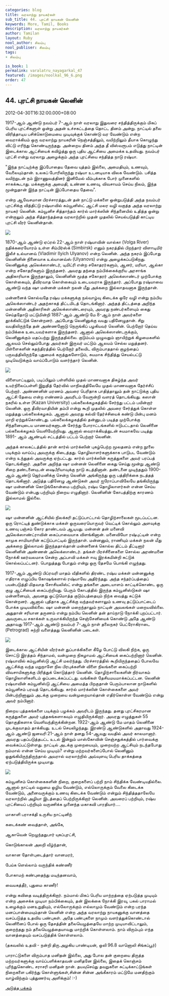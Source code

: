 ```yaml
---
categories: blog
title: வரலாற்று நாயகர்கள்
sub_title: 44. புரட்சி நாயகன் லெனின்
keywords: More, Tamil, Books
description: வரலாற்று நாயகர்கள்
author: Tamilan
layout: Ruby
nool_author: சிலம்பு
nool_publiser: சிலம்பு
tags:
- சிலம்பு

is_book: 1
permalink: varalatru_nayagarkal_47
featured: /images/noolkal_96_6.png
order: 47
---
```



## 44. புரட்சி நாயகன் லெனின்

2012-04-30T16:32:00.000+08:00

1917-ஆம் ஆண்டு நவம்பர் 7-ஆம் நாள் வரலாறு இதுவரை சந்தித்திருக்கும் மிகப் பெரிய புரட்சிகளுள் ஒன்று அதன் உச்சகட்டத்தை தொட்ட தினம் அன்று. நாட்டில் தலை விரித்தாடிய பசிக்கொடுமையை முடிவுக்குக் கொண்டு வர வேண்டும் என்ற வைராக்கியம் ஒரு வரலாற்று நாயகரின் நெஞ்சத்திலும், வயிற்றிலும் தீயாக கொழுந்து விட்டு எரிந்து கொண்டிருந்தது. அன்றைய தினம் அந்த தீ விஸ்வரூபம் எடுத்து நாட்டின் இடைக்கால ஆட்சியைக் கவிழ்த்து ஒரு புதிய ஆட்சியை அமைக்க உதவியது. நவம்பர் புரட்சி என்று வரலாறு அழைக்கும் அந்த புரட்சியை சந்தித்த நாடு ரஷ்யா.

"இந்த நாட்டிற்க்கு இப்போதைய தேவை யுத்தம் இல்லை, அமைதியும், உணவும், வேலையும்தான். உலகப் போரிலிருந்து ரஷ்யா உடனடியாக விலக வேண்டும். பசித்த வயிற்றுடன் நம் இராணுவத்தினர் இனிமேல் வீம்புக்காக போர் முனைகளில் சாகக்கூடாது. மக்களுக்கு அமைதி, உண்ண உணவு, விவசாயம் செய்ய நிலம், இந்த மூன்றுதான் இந்த நாட்டின் இப்போதைய தேவை".

என்ற ஆவேசமான பிரச்சாரத்துடன் தன் நாட்டு மக்களை ஒன்றுபடுத்தி அந்த நவம்பர் புரட்சிக்கு வித்திட்டு ரஷ்யாவில் கம்யூனிஸ்ட் ஆட்சி மலர வழி வகுத்த அந்த வரலாற்று நாயகர் லெனின். கம்யூனிச சித்தாந்தம் கார்ல் மார்க்ஸின் சிந்தனையில் உதித்த ஒன்று என்றாலும் அந்த சித்தாந்தத்தை வரலாற்றில் முதன் முதலில் செயல்படுத்தி காட்டிய புரட்சி வீரர் லெனின்தான்.

![](http://3.bp.blogspot.com/-PgHHjYyp_0Q/T36Ek0E3FTI/AAAAAAAABYw/BQqlrmHJSjc/s320/lenin.jpg)

1870-ஆம் ஆண்டு ஏப்ரல் 22-ஆம் நாள் ரஷ்யாவின் வால்கா (Volga River) நதிக்கரையோரம் உள்ள சிம்பிர்ஸ்க் (Simbirsk) எனும் நகரத்தில் பிறந்தார் விளாடிமிர் இலீச் உல்யானவ் (Vladimir Ilyich Ulyanov) என்ற லெனின். அந்த நகரம் இப்போது லெனினின் நினைவாக உல்யானவ்ஸ் (Ulyanovs) என்று அழைக்கப்படுகிறது. லெனினுக்கு அலெக்ஸாண்டர், டிமிட்ரி என்ற சகோதரர்களும், ஆனர், மரியா, ஆல்கா என்ற சகோதரிகளும் இருந்தனர். அவரது தந்தை நம்பிக்கைக்குரிய அரசாங்க அதிகாரியாக இருந்தாலும், லெனினின் மூத்த சகோதரர் அலெக்ஸாண்டர் முற்போக்கு கொள்கையும், தீவிரவாத கொள்கையும் உடையவராக இருந்தார். அப்போது ரஷ்யாவை ஆண்டு வந்த ஷா மன்னன் மக்கள் நலன் மீது அக்கறை இல்லாதவனாக இருந்தான்.

மன்னனைக் கொல்வதே ரஷ்ய மக்களுக்கு நல்வாழ்வு கிடைக்க ஒரே வழி என்று நம்பிய அலெக்ஸாண்டர் அதற்காகத் திட்டமிடத் தொடங்கினார். அந்தத் திட்டத்தை அறிந்த மன்னனின் அதிகாரிகள் அலெக்ஸாண்டரையும், அவரது நண்பர்களையும் கைது செய்ததோடு மட்டுமின்றி 1887-ஆம் ஆண்டு மே 8-ஆம் நாள் அவர்களை தூக்கிலிட்டுக் கொன்றனர். அப்போது லெனினுக்கு வயது பதினேழுதான். சிறு வயதிலிருந்தே தன் அண்ணனோடு நெருங்கிப் பழகியவர் லெனின். பெற்றோர் தெய்வ நம்பிக்கை உடையவர்களாக இருந்தனர். ஆனால் அலெக்ஸாண்டருக்கும், லெனினுக்கும் மதப்பற்று இருந்ததில்லை. குடும்பம் முழுவதும் ஞாயிற்றுக் கிழமைகளில் ஆலயம் செல்லும்போது அவர்கள் இருவர் மட்டும் ஆலயம் செல்ல மறுத்தனர். பிள்ளைகளின் சுதந்திரத்தில் பெற்றோர் தலையிட விரும்பாததால் குழந்தைப் பருவத்திலிருந்தே புதுமைக் கருத்துகளோடும், சுயமாக சிந்தித்து செயல்பட்டு முடிவெடுக்கும் வாய்ப்போடும் வளர்ந்தார் லெனின்.

![](http://1.bp.blogspot.com/-7RivDveOP-g/T36H5XcdF1I/AAAAAAAABZw/k7QoETh3iKE/s1600/vladimir_lenin.jpg)

விளையாட்டிலும், படிப்பிலும் பள்ளியில் முதல் மாணவனாக திகழ்ந்த அவர் உயர்நிலைப்பள்ளி இறுதித் தேர்வில் மாநிலத்திலேயே முதல் மாணவனாக தேர்ச்சிப் பெற்றார். அண்ணனின் மரணம் அவரை பெரிதாக பாதித்தாலும் தன் நாட்டுக்கு புதிய ஆட்சி தேவை என்ற எண்ணம் அவரிடம் வேரூன்றி வளரத் தொடங்கியது. கஸான் நகரில் உள்ள (Kazan University) பல்கலைக்கழகத்தில் சேர்ந்து பட்டம் பயின்றார் லெனின். ஒரு தீவிரவாதியின் தம்பி என்று கூறி முதலில் அவரை சேர்த்துக் கொள்ள மறுத்தது பல்கலைக்கழகம். ஆனால் அவரது கல்வி தேர்ச்சியைக் கண்டு பின்பு மனம் மாறி ஏற்றுக்கொண்டது. பல்கலைக்கழகத்தில் தன்னுடம் படித்த முற்போக்கு சிந்தனையுடைய மாணவர்களுடன் சேர்ந்து போராட்டங்களில் ஈடுபட்டதால் லெனினை பல்கலைக்கழகம் வெளியேற்றியது. ஆனால் வைராக்கியத்துடன் சுயமாகவே படித்து 1891- ஆம் ஆண்டில் சட்டத்தில் பட்டம் பெற்றார் லெனின்.

அந்தக் காலகட்டத்தில் தான் கார்ல் மார்க்ஸின் புகழ்பெற்ற மூலதனம் என்ற நூலை படிக்கும் வாய்ப்பு அவருக்கு கிடைத்தது. தொழிலாளர்களுக்காக பாடுபட வேண்டும் என்ற உந்துதல் அவருக்கு ஏற்பட்டது. கார்ல் மார்க்ஸின் கருத்துகளை அவர் பரப்பத் தொடங்கினார். அதனை அறிந்த ஷா மன்னன் லெனினை கைது செய்து மூன்று ஆண்டு சிறை தண்டனையுடன் ஷைபீரியாவுக்கு நாடு கடத்தினான். தண்டனை முடிந்ததும் 1900-ஆம் ஆண்டு ஜெர்மனிக்கு சென்ற லெனின் அங்கிருந்து ஒரு பத்திரிக்கை நடத்தத் தொடங்கினார். அடுத்த பதினேழு ஆண்டுகள் அவர் ஐரோப்பாவிலேயே தங்கியிருந்து ஷா மன்னனின் கொடுங்கோன்மை பற்றியும், ரஷ்ய தொழிலாளர்கள் என்ன செய்ய வேண்டும் என்பது பற்றியும் நிறைய எழுதினார். லெனினின் கோபத்திற்கு காரணம் இல்லாமல் இல்லை.

![](http://3.bp.blogspot.com/-155Xyk0XT8g/T36HPoUQ9xI/AAAAAAAABZo/HvSQEgm6tZc/s320/leninpravda%5B1%5D.jpg)

ஷா மன்னனின் ஆட்சியில் நிலக்கரி தட்டுப்பாட்டால் தொழிற்சாலைகள் மூடப்பட்டன. ஒரு ரொட்டித் துண்டுக்காக மக்கள் ஒருவரையொருவர் வெட்டிக் கொல்லும் அளவுக்கு உணவு பஞ்சம் கோர தாண்டவம் ஆடியது. மன்னன் தன் மனைவி அலெக்ஸாண்ட்ராவின் கைப்பாவையாக விளங்கினான். மனைவியோ ரஷ்புட்டின் என்ற காமுக சாமியாரின் கட்டுப்பாட்டில் இருந்தாள். மன்னனும், ராணியும் மக்கள் நலன் மீது அக்கறை இல்லாமல் இருந்ததால்தான் மன்னனைக் கொல்ல திட்டம் தீட்டினார் லெனினின் அண்ணன் அலெக்ஸாண்டர். தங்கள் பிரச்சினைகளை சொல்ல அரண்மனை நோக்கி ஊர்வலமாக சென்ற அப்பாவி மக்கள் ஈவு இரக்கமின்றி சுட்டுக் கொல்லப்பட்டனர். பொறுத்தது போதும் என்று ஒரு தேசமே பொங்கி எழுந்தது.

1917-ஆம் ஆண்டு பிப்ரவரி மாதம் வீதிகளில் திரண்ட ரஷ்ய மக்கள் மன்னனுக்கு எதிராக எழுப்பிய கோஷங்களால் ரஷ்யாவே அதிர்ந்தது. அந்த சந்தர்ப்பத்தைப் பயன்படுத்தி மிதவாத சோசியலிஸ்ட் என்று தங்களை அடையாளம் காட்டிக்கொண்ட ஒரு குழு ஆட்சியைக் கைப்பற்றியது. பெரும் கோபத்தில் இருந்த கம்யூனிஸ்டுகள் ஷா மன்னனையும், அவனது ஒட்டுமொத்த குடும்பத்தையும் நிற்க வைத்து சுட்டுக் கொன்றனர். ஆனால் புதிதாக ஆட்சிக்கு வந்தவர்களாலும் உணவு தட்டுப்பாட்டைப் போக்க முடியவில்லை. ஷா மன்னன் மறைந்தாலும் நாட்டின் அவலங்கள் மறையவில்லை. அதுதான் சரியான தருணம் என்று நம்பிய லெனின் தன் தாய்நாடு நோக்கி புறப்பட்டார். அவருடைய சகாக்கள் உருவாக்கியிருந்த செஞ்சேனியைக் கொண்டு அதே ஆண்டு அதாவது 1917-ஆம் ஆண்டு நவம்பர் 7-ஆம் நாள் தலைநகர் பெட்ரோகிராடை (Petrograd) சுற்றி வளைத்தது லெனினின் படைகள்.

![](http://2.bp.blogspot.com/-sQEJH0UN3tk/T36HDpA_uwI/AAAAAAAABZg/luIIWTXO-s0/s320/110.jpg)

இடைக்கால ஆட்சியின் வீரர்கள் துப்பாக்கிகளை கீழே போட்டு விலகி நிற்க, ஒரு சொட்டு இரத்தம் சிந்தாமல், வன்முறை நிகழாமல் ஆட்சியைக் கைப்பற்றினார் லெனின். ரஷ்யாவில் கம்யூனிஸ்டு ஆட்சி மலர்ந்தது. பிரச்சாரத்தில் கூறியிருந்ததைப் போலவே ஆட்சிக்கு வந்த மறுநாளே நில பிரபுக்களின் விளை நிலங்களை கைப்பற்றி விவசாயிகளுக்கு பிரித்துக் கொடுத்தார் லெனின். தொழிற்சாலைகளின் நிர்வாகம் தொழிலாளிகளிடம் ஒப்படைக்கப்பட்டது. வங்கிகள் தேசியமயமாக்கப்பட்டன. லெனின் ரஷ்யாவின் கம்யூனிஸ்டு ஆட்சியை அமைத்த பிறகுதான் பெரும்பாலான நாடுகளில் கம்யூனிசம் பரவத் தொடங்கியது. கார்ல் மார்க்ஸின் கொள்கைகளை அவர் பின்பற்றினாலும் அடக்கு முறையை வன்முறையால்தான் எதிர்கொள்ள வேண்டும் என்று அவர் நம்பினார்.

நிறைய புத்தகங்களை படிக்கும் பழக்கம் அவரிடம் இருந்தது. தனது புரட்சிகரமான கருத்துகளை அவர் புத்தகங்களாகவும் எழுதியிருக்கிறார். அவரது எழுத்துகள் 55 தொகுதிகளாக வெளிவந்திருக்கின்றன. 1922-ஆம் ஆண்டு மே மாதம் லெனினை முடக்குவாதம் தாக்கியது. உடல் செயலிழந்தது. இரண்டு ஆண்டுகளில் அதாவது 1924-ஆம் ஆண்டு ஜனவரி 21-ஆம் நாள் தனது 54-ஆவது வயதில் அவர் காலமானார். அவரது பதப்படுத்தபட்ட உடல் இன்றும் மாஸ்கோவின் செஞ்சதுக்கத்தில் பார்வைக்கு வைக்கப்பட்டுள்ளது. நாட்டில் அடக்கு முறையையும், முறையற்ற ஆட்சியும் நடந்தபோது நம்மால் என்ன செய்ய முடியும்? என்று மற்றவர்களைப்போல் லெனினும் ஒதுங்கியிருந்திருந்தால் அவரால் வரலாற்றில் அவ்வுளவு பெரிய தாக்கத்தை ஏற்படுத்தியிருக்க முடியாது.

![](http://2.bp.blogspot.com/-Op7NomkZxBs/T36Gpa3shiI/AAAAAAAABZY/i2Dp7lN-zxs/s320/index.png)

கம்யூனிசம் கொள்கைகளின் நிறை, குறைகளைப் பற்றி நாம் சிந்திக்க வேண்டியதில்லை. ஆனால் நாட்டில் வறுமை ஒழிய வேண்டும், எல்லொருக்கும் வேலை கிடைக்க வேண்டும், அனைவருக்கும் உணவு கிடைக்க வேண்டும் என்றும் சிந்தித்ததாலேயே வரலாற்றில் அழியா இடத்தைப் பெற்றிருக்கிறார் லெனின். அவரைப் பற்றியும், ரஷ்ய புரட்சியைப் பற்றியும் வருணிக்க முனைந்த மகாகவி பாரதியார்....

மாகாளி பராசக்தி உருசிய நாட்டினிற்

கடைக்கண் வைத்தாள், அங்கே,

ஆகாவென் றெழுந்ததுபார் யுகப்புரட்சி,

கொடுங்காலன் அலறி வீழ்ந்தான்,

வாகான தோள்புடைத்தார் வானமரர்,

பேய்க ளெல்லாம் வருந்திக் கண்ணீர்

போகாமற் கண்புதைந்து மடிந்தனவாம்,

வையகத்தீர், புதுமை காணீர்!

என்று கவிதை வடித்திருக்கிறார். நம்மால் மிகப் பெரிய மாற்றத்தை ஏற்படுத்த முடியும் என்ற அசைக்க முடியா நம்பிக்கையும், தன் இலக்கை நோக்கி இரவு, பகல் பாராமல் உழைக்கும் மனஉறுதியும், எல்லோருக்கும் எல்லாமும் வேண்டும் என்ற பரந்த மனப்பான்மையும்தான் லெனின் என்ற அந்த வரலாற்று நாயகனுக்கு வானத்தை வசப்படுத்த உதவிய பண்புகள். அதே பண்புகளை நாமும் வளர்த்துக்கொண்டால் லெனினைப் போல் ஒரு தேசத்தின் தலையெழுத்தையே மாற்ற முடியாவிட்டாலும், குறைந்தது நம் தலையெழுத்தையாவது மாற்றிக் கொள்ளலாம். நாம் விரும்பும் எந்த வானத்தையும் வசப்படுத்திக் கொள்ளலாம்.

(தகவலில் உதவி - நன்றி திரு.அழகிய பாண்டியன், ஒலி 96.8 வானொலி சிங்கப்பூர்)

பாராட்டுகளை விரும்பாத மனிதன் இல்லை, அது போல தன் குறையை திருத்த மற்றவர்களுக்கு வாய்ப்பளிக்காதவன் மனிதனே இல்லை, இதைக் கொஞ்சம் புரிந்துகொண்ட சராசரி மனிதன் நான். தயவுசெய்து தவறுகளை சுட்டிக்காட்டுங்கள் நிறைகளை பகிர்ந்து கொள்ளுங்கள்,சின்ன சின்ன அங்கீகாரம் மட்டுமே மனதிற்கும் வாழ்விற்கும் புத்துணர்வு அளிக்கும்! :-)

[அடுத்த பக்கம்](varalatru_nayagarkal_48)
